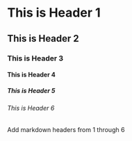 # This is Header 1
## This is Header 2
### This is Header 3
#### This is Header 4
##### This is Header 5
###### This is Header 6




Add markdown headers from 1 through 6

